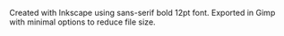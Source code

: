 Created with Inkscape using sans-serif bold 12pt font.
Exported in Gimp with minimal options to reduce file size.
